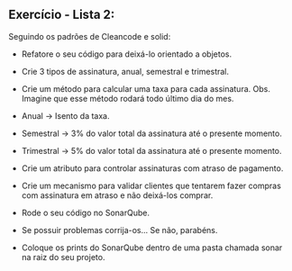 ## Exercício - Lista 2:

Seguindo os padrões de Cleancode e solid:

* Refatore o seu código para deixá-lo orientado a objetos.

* Crie 3 tipos de assinatura, anual, semestral e trimestral.

* Crie um método para calcular uma taxa para cada assinatura. Obs. Imagine que esse método rodará todo último dia do mes.

* Anual -> Isento da taxa.

* Semestral -> 3% do valor total da assinatura até o presente momento.

* Trimestral -> 5% do valor total da assinatura até o presente momento.

* Crie um atributo para controlar assinaturas com atraso de pagamento.

* Crie um mecanismo para validar clientes que tentarem fazer compras com assinatura em atraso e não deixá-los comprar.

* Rode o seu código no SonarQube.

* Se possuir problemas corrija-os... Se não, parabéns.

* Coloque os prints do SonarQube dentro de uma pasta chamada sonar na raiz do seu projeto.